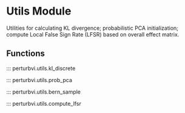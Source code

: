# Utils Module

Utilities for calculating KL divergence; probabilistic PCA initialization; compute Local False Sign Rate (LFSR) based on overall effect matrix.

## Functions


::: perturbvi.utils.kl_discrete

::: perturbvi.utils.prob_pca

::: perturbvi.utils.bern_sample

::: perturbvi.utils.compute_lfsr

